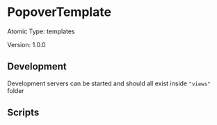 # PopoverTemplate

Atomic Type: templates

Version: 1.0.0

## Development 
Development servers can be started and should all exist inside `"views"` folder

## Scripts 
